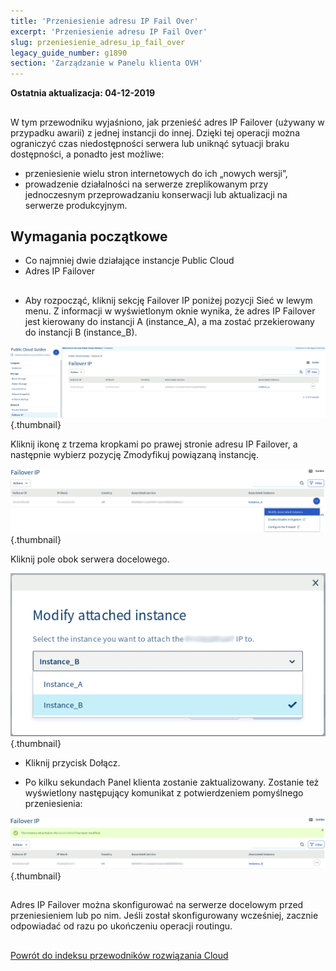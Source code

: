 ```yaml
---
title: 'Przeniesienie adresu IP Fail Over'
excerpt: 'Przeniesienie adresu IP Fail Over'
slug: przeniesienie_adresu_ip_fail_over
legacy_guide_number: g1890
section: 'Zarządzanie w Panelu klienta OVH'
---
```


**Ostatnia aktualizacja: 04-12-2019**

## 
W tym przewodniku wyjaśniono, jak przenieść adres IP Failover (używany w przypadku awarii) z jednej instancji do innej. Dzięki tej operacji można ograniczyć czas niedostępności serwera lub uniknąć sytuacji braku dostępności, a ponadto jest możliwe:

- przeniesienie wielu stron internetowych do ich „nowych wersji”,
- prowadzenie działalności na serwerze zreplikowanym przy jednoczesnym przeprowadzaniu konserwacji lub aktualizacji na serwerze produkcyjnym.




## Wymagania początkowe

- Co najmniej dwie działające instancje Public Cloud
- Adres IP Failover




## 

- Aby rozpocząć, kliknij sekcję Failover IP poniżej pozycji Sieć w lewym menu. Z informacji w wyświetlonym oknie wynika, że adres IP Failover jest kierowany do instancji A (instance_A), a ma zostać przekierowany do instancji B (instance_B).

![](images/failover.png){.thumbnail}

Kliknij ikonę z trzema kropkami po prawej stronie adresu IP Failover, a następnie wybierz pozycję Zmodyfikuj powiązaną instancję.

![](images/modify.png){.thumbnail}

Kliknij pole obok serwera docelowego.

![](images/modify1.png){.thumbnail}

- Kliknij przycisk Dołącz.

- Po kilku sekundach Panel klienta zostanie zaktualizowany. Zostanie też wyświetlony następujący komunikat z potwierdzeniem pomyślnego przeniesienia:

![](images/modify2.png){.thumbnail}

## 

Adres IP Failover można skonfigurować na serwerze docelowym przed przeniesieniem lub po nim. Jeśli został skonfigurowany wcześniej, zacznie odpowiadać od razu po ukończeniu operacji routingu.


## 
[Powrót do indeksu przewodników rozwiązania Cloud]({legacy}1785)

